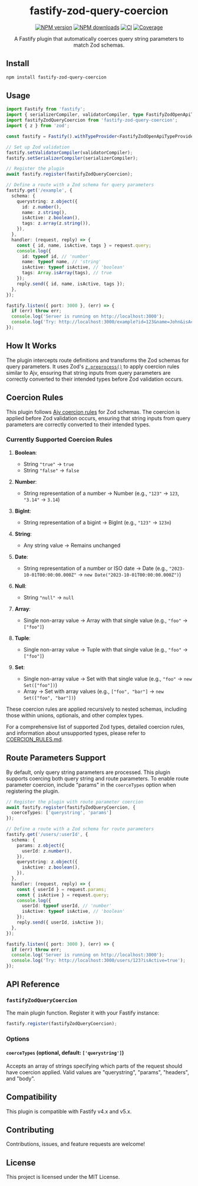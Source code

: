 <div align="center">

# fastify-zod-query-coercion

[![NPM version](https://img.shields.io/npm/v/fastify-zod-query-coercion.svg?style=flat)](https://www.npmjs.com/package/fastify-zod-query-coercion)
[![NPM downloads](https://img.shields.io/npm/dm/fastify-zod-query-coercion.svg?style=flat)](https://www.npmjs.com/package/fastify-zod-query-coercion)
[![CI](https://github.com/jsnimda/fastify-zod-query-coercion/actions/workflows/ci.yml/badge.svg)](https://github.com/jsnimda/fastify-zod-query-coercion/actions/workflows/ci.yml)
[![Coverage](https://img.shields.io/codecov/c/gh/jsnimda/fastify-zod-query-coercion)](https://codecov.io/gh/jsnimda/fastify-zod-query-coercion)

A Fastify plugin that automatically coerces query string parameters to match Zod schemas.

</div>

## Install

```bash
npm install fastify-zod-query-coercion
```

## Usage

```typescript
import Fastify from 'fastify';
import { serializerCompiler, validatorCompiler, type FastifyZodOpenApiTypeProvider } from 'fastify-zod-openapi';
import fastifyZodQueryCoercion from 'fastify-zod-query-coercion';
import { z } from 'zod';

const fastify = Fastify().withTypeProvider<FastifyZodOpenApiTypeProvider>();

// Set up Zod validation
fastify.setValidatorCompiler(validatorCompiler);
fastify.setSerializerCompiler(serializerCompiler);

// Register the plugin
await fastify.register(fastifyZodQueryCoercion);

// Define a route with a Zod schema for query parameters
fastify.get('/example', {
  schema: {
    querystring: z.object({
      id: z.number(),
      name: z.string(),
      isActive: z.boolean(),
      tags: z.array(z.string()),
    }),
  },
  handler: (request, reply) => {
    const { id, name, isActive, tags } = request.query;
    console.log({
      id: typeof id, // 'number'
      name: typeof name, // 'string'
      isActive: typeof isActive, // 'boolean'
      tags: Array.isArray(tags), // true
    });
    reply.send({ id, name, isActive, tags });
  },
});

fastify.listen({ port: 3000 }, (err) => {
  if (err) throw err;
  console.log('Server is running on http://localhost:3000');
  console.log('Try: http://localhost:3000/example?id=123&name=John&isActive=true&tags=a&tags=b');
});
```

## How It Works

The plugin intercepts route definitions and transforms the Zod schemas for query parameters. It uses Zod's [`z.preprocess()`](https://zod.dev/?id=preprocess) to apply coercion rules similar to Ajv, ensuring that string inputs from query parameters are correctly converted to their intended types before Zod validation occurs.

## Coercion Rules

This plugin follows [Ajv coercion rules](https://ajv.js.org/coercion.html) for Zod schemas. The coercion is applied before Zod validation occurs, ensuring that string inputs from query parameters are correctly converted to their intended types.

### Currently Supported Coercion Rules

1. **Boolean**:
   - String `"true"` → `true`
   - String `"false"` → `false`

2. **Number**:
   - String representation of a number → Number
   (e.g., `"123"` → `123`, `"3.14"` → `3.14`)

3. **BigInt**:
   - String representation of a bigint → BigInt
   (e.g., `"123"` → `123n`)

4. **String**:
   - Any string value → Remains unchanged

5. **Date**:
   - String representation of a number or ISO date → Date
   (e.g., `"2023-10-01T00:00:00.000Z"` → `new Date("2023-10-01T00:00:00.000Z")`)

6. **Null**:
   - String `"null"` → `null`

7. **Array**:
   - Single non-array value → Array with that single value
   (e.g., `"foo"` → `["foo"]`)

8. **Tuple**:
   - Single non-array value → Tuple with that single value
   (e.g., `"foo"` → `["foo"]`)

9. **Set**:
   - Single non-array value → Set with that single value
   (e.g., `"foo"` → `new Set(["foo"])`)
   - Array → Set with array values
   (e.g., `["foo", "bar"]` → `new Set(["foo", "bar"])`)

These coercion rules are applied recursively to nested schemas, including those within unions, optionals, and other complex types.

For a comprehensive list of supported Zod types, detailed coercion rules, and information about unsupported types, please refer to [COERCION_RULES.md](./COERCION_RULES.md).

## Route Parameters Support

By default, only query string parameters are processed. This plugin supports coercing both query string and route parameters. To enable route parameter coercion, include "params" in the `coerceTypes` option when registering the plugin.

```typescript
// Register the plugin with route parameter coercion
await fastify.register(fastifyZodQueryCoercion, {
  coerceTypes: ['querystring', 'params']
});

// Define a route with a Zod schema for route parameters
fastify.get('/users/:userId', {
  schema: {
    params: z.object({
      userId: z.number(),
    }),
    querystring: z.object({
      isActive: z.boolean(),
    }),
  },
  handler: (request, reply) => {
    const { userId } = request.params;
    const { isActive } = request.query;
    console.log({
      userId: typeof userId, // 'number'
      isActive: typeof isActive, // 'boolean'
    });
    reply.send({ userId, isActive });
  },
});

fastify.listen({ port: 3000 }, (err) => {
  if (err) throw err;
  console.log('Server is running on http://localhost:3000');
  console.log('Try: http://localhost:3000/users/123?isActive=true');
});
```

## API Reference

### `fastifyZodQueryCoercion`

The main plugin function. Register it with your Fastify instance:

```typescript
fastify.register(fastifyZodQueryCoercion);
```

### Options

#### `coerceTypes` (optional, default: `['querystring']`)

Accepts an array of strings specifying which parts of the request should have coercion applied. Valid values are "querystring", "params", "headers", and "body".

## Compatibility

This plugin is compatible with Fastify v4.x and v5.x.

## Contributing

Contributions, issues, and feature requests are welcome!

## License

This project is licensed under the MIT License.
